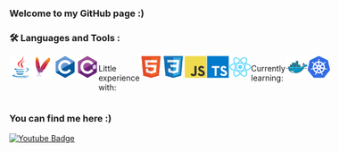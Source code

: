 ### Welcome to my GitHub page :)

### :hammer_and_wrench: Languages and Tools :
<div style="display: flex">
  <img src="https://github.com/devicons/devicon/blob/master/icons/java/java-original.svg" height=40/>
  <img src="https://github.com/devicons/devicon/blob/master/icons/maven/maven-original.svg" height=40/>
  <img src="https://github.com/devicons/devicon/blob/master/icons/c/c-original.svg" height=40/>
  <img src="https://github.com/devicons/devicon/blob/master/icons/csharp/csharp-original.svg" height=40/>
  <p>Little experience with:</p>
  <img src="https://github.com/devicons/devicon/blob/master/icons/html5/html5-original.svg" height=40/>
  <img src="https://github.com/devicons/devicon/blob/master/icons/css3/css3-original.svg" height=40/>
  <img src="https://github.com/devicons/devicon/blob/master/icons/javascript/javascript-original.svg" height=40/>
  <img src="https://github.com/devicons/devicon/blob/master/icons/typescript/typescript-original.svg" height=40/>
  <img src="https://github.com/devicons/devicon/blob/master/icons/react/react-original.svg" height=40/>
  <p>Currently learning: </p>
  <img src="https://github.com/devicons/devicon/blob/master/icons/docker/docker-original.svg" height=40/>
  <img src="https://github.com/devicons/devicon/blob/master/icons/kubernetes/kubernetes-original.svg" height=40/>
</div>

### You can find me here :)
<a href="https://www.youtube.com/@FriendlyDiamond">
  <img src="https://img.shields.io/badge/YouTube-red?style=for-the-badge&logo=youtube&logoColor=white" alt="Youtube Badge"/>
</a>

